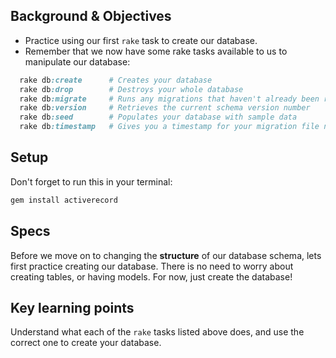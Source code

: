 ## Background & Objectives

- Practice using our first `rake` task to create our database.
- Remember that we now have some rake tasks available to us to manipulate our database:

```ruby
  rake db:create      # Creates your database
  rake db:drop        # Destroys your whole database
  rake db:migrate     # Runs any migrations that haven't already been run
  rake db:version     # Retrieves the current schema version number
  rake db:seed        # Populates your database with sample data
  rake db:timestamp   # Gives you a timestamp for your migration file name
```

## Setup

Don't forget to run this in your terminal:

```bash
gem install activerecord
```

## Specs

Before we move on to changing the **structure** of our database schema, lets first practice creating our database. There is no need to worry about creating tables, or having models. For now, just create the database!

## Key learning points

Understand what each of the `rake` tasks listed above does, and use the correct one to create your database.
